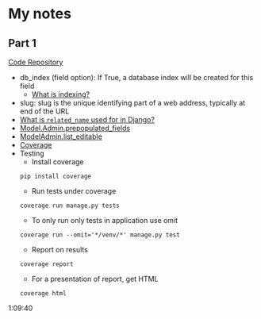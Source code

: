 # My notes

## Part 1
[Code Repository](https://github.com/veryacademy/YT_Django_Project_Ecommerce_v1_Part1)
* db_index (field option): If True, a database index will be created for this field
    * [What is indexing?](https://dataschool.com/sql-optimization/how-indexing-works/)
* slug: slug is the unique identifying part of a web address, typically at end of the URL
* [What is `related_name` used for in Django?](https://stackoverflow.com/questions/2642613/what-is-related-name-used-for-in-django)
* [Model.Admin.prepopulated_fields](https://docs.djangoproject.com/en/3.1/ref/contrib/admin/#django.contrib.admin.ModelAdmin.prepopulated_fields)
* [ModelAdmin.list_editable](https://docs.djangoproject.com/en/3.1/ref/contrib/admin/#django.contrib.admin.ModelAdmin.list_editable)
* [Coverage](https://coverage.readthedocs.io/en/coverage-5.5/)
* Testing
    * Install coverage
    ```
    pip install coverage
    ```
    * Run tests under coverage
    ```
    coverage run manage.py tests
    ```
    * To only run only tests in application use omit
    ```
    coverage run --omit='*/venv/*' manage.py test
    ```
    * Report on results
    ```
    coverage report
    ```
    * For a presentation of report, get HTML
    ```
    coverage html
    ```

1:09:40